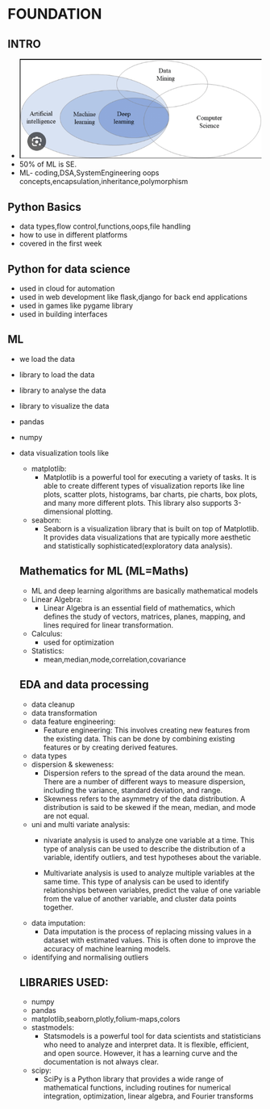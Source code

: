 # FOUNDATION

## INTRO
- ![Alt text](image-24.png)
- 50% of ML is SE.
- ML- coding,DSA,SystemEngineering
      oops concepts,encapsulation,inheritance,polymorphism

## Python Basics
- data types,flow control,functions,oops,file handling
- how to use in different platforms
- covered in the first week

## Python for data science
- used in cloud for automation
- used in web development like flask,django for back end applications
- used in games like pygame library 
- used in building interfaces

## ML
- we load the data
- library to load the data
- library to analyse the data
- library to visualize the data
- pandas 
- numpy
- data visualization tools like 
  - matplotlib:
    - Matplotlib is a powerful tool for executing a variety of tasks. It is able to create different types of visualization reports like line plots, scatter plots, histograms, bar charts, pie charts, box plots, and many more different plots. This library also supports 3-dimensional plotting.
  - seaborn:
    - Seaborn is a visualization library that is built on top of Matplotlib. It provides data visualizations that are typically more aesthetic and statistically sophisticated(exploratory data analysis).
  ## Mathematics for ML (ML=Maths)
  - ML and deep learning algorithms are basically mathematical models
  - Linear Algebra:
    - Linear Algebra is an essential field of mathematics, which defines the study of vectors, matrices, planes, mapping, and lines required for linear transformation.
  - Calculus:
    - used for optimization
  - Statistics:
    - mean,median,mode,correlation,covariance
  ## EDA and data processing
  - data cleanup
  - data transformation
  - data feature engineering:
    - Feature engineering: This involves creating new features from the existing data. This can be done by combining existing features or by creating derived features.
  - data types 
  - dispersion & skeweness:
    - Dispersion refers to the spread of the data around the mean. There are a number of different ways to measure dispersion, including the variance, standard deviation, and range.
    - Skewness refers to the asymmetry of the data distribution. A distribution is said to be skewed if the mean, median, and mode are not equal.
  - uni and multi variate analysis:
    - nivariate analysis is used to analyze one variable at a time. This type of analysis can be used to describe the distribution of a variable, identify outliers, and test hypotheses about the variable.

    - Multivariate analysis is used to analyze multiple variables at the same time. This type of analysis can be used to identify relationships between variables, predict the value of one variable from the value of another variable, and cluster data points together.
  - data imputation:
    - Data imputation is the process of replacing missing values in a dataset with estimated values. This is often done to improve the accuracy of machine learning models.
  - identifying and normalising outliers

  ## LIBRARIES USED:
    - numpy
    - pandas
    - matplotlib,seaborn,plotly,folium-maps,colors
    - stastmodels:
        - Statsmodels is a powerful tool for data scientists and statisticians who need to analyze and interpret data. It is flexible, efficient, and open source. However, it has a learning curve and the documentation is not always clear.
    - scipy:
        - SciPy is a Python library that provides a wide range of mathematical functions, including routines for numerical integration, optimization, linear algebra, and Fourier transforms

    